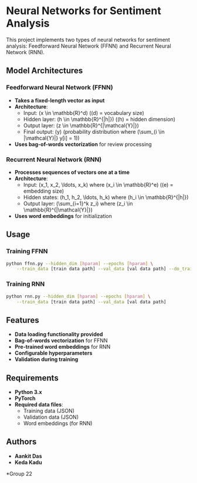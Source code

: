 # Neural Networks for Sentiment Analysis

This project implements two types of neural networks for sentiment analysis: Feedforward Neural Network (FFNN) and Recurrent Neural Network (RNN).

## Model Architectures

### Feedforward Neural Network (FFNN)
- **Takes a fixed-length vector as input**
- **Architecture**:
  - Input: \(x \in \mathbb{R}^d\) (\(d\) = vocabulary size)
  - Hidden layer: \(h \in \mathbb{R}^{|h|}\) (\(h\) = hidden dimension)
  - Output layer: \(z \in \mathbb{R}^{|\mathcal{Y}|}\)
  - Final output: \(y\) (probability distribution where \(\sum_{i \in |\mathcal{Y}|} y[i] = 1\))
- **Uses bag-of-words vectorization** for review processing

### Recurrent Neural Network (RNN)
- **Processes sequences of vectors one at a time**
- **Architecture**:
  - Input: \(x_1, x_2, \ldots, x_k\) where \(x_i \in \mathbb{R}^e\) (\(e\) = embedding size)
  - Hidden states: \(h_1, h_2, \ldots, h_k\) where \(h_i \in \mathbb{R}^{|h|}\)
  - Output layer: \(\sum_{i=1}^k z_i\) where \(z_i \in \mathbb{R}^{|\mathcal{Y}|}\)
- **Uses word embeddings** for initialization

## Usage

### Training FFNN
```bash
python ffnn.py --hidden_dim [hparam] --epochs [hparam] \
    --train_data [train data path] --val_data [val data path] --do_train
```

### Training RNN
```bash
python rnn.py --hidden_dim [hparam] --epochs [hparam] \
    --train_data [train data path] --val_data [val data path]
```

## Features
- **Data loading functionality provided**
- **Bag-of-words vectorization** for FFNN
- **Pre-trained word embeddings** for RNN
- **Configurable hyperparameters**
- **Validation during training**

## Requirements
- **Python 3.x**
- **PyTorch**
- **Required data files**:
  - Training data (JSON)
  - Validation data (JSON)
  - Word embeddings (for RNN)

## Authors
- **Aankit Das**
- **Keda Kadu**

*Group 22

